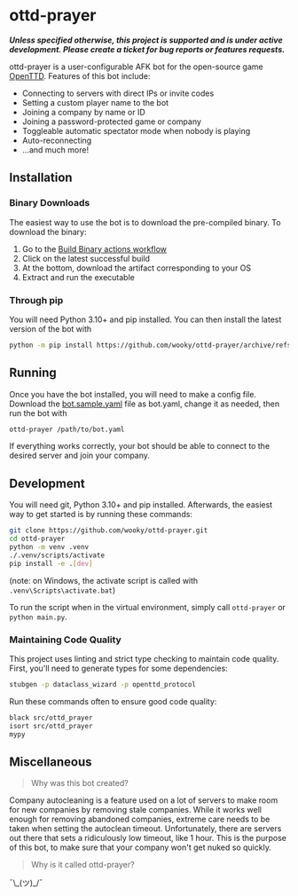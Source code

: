 # ottd-prayer

***Unless specified otherwise, this project is supported and is under active development. Please create a ticket for bug reports or features requests.***

ottd-prayer is a user-configurable AFK bot for the open-source game [OpenTTD](https://www.openttd.org/). Features of this bot include:

* Connecting to servers with direct IPs or invite codes
* Setting a custom player name to the bot
* Joining a company by name or ID
* Joining a password-protected game or company
* Toggleable automatic spectator mode when nobody is playing
* Auto-reconnecting
* ...and much more!

## Installation

### Binary Downloads

The easiest way to use the bot is to download the pre-compiled binary. To download the binary:

 1. Go to the [Build Binary actions workflow](https://github.com/wooky/ottd-prayer/actions/workflows/build.yml)
 2. Click on the latest successful build
 3. At the bottom, download the artifact corresponding to your OS
 4. Extract and run the executable

### Through pip

You will need Python 3.10+ and pip installed. You can then install the latest version of the bot with

```bash
python -m pip install https://github.com/wooky/ottd-prayer/archive/refs/heads/master.zip
```

## Running

Once you have the bot installed, you will need to make a config file. Download the [bot.sample.yaml](bot.sample.yaml) file as bot.yaml, change it as needed, then run the bot with

```bash
ottd-prayer /path/to/bot.yaml
```

If everything works correctly, your bot should be able to connect to the desired server and join your company.

## Development

You will need git, Python 3.10+ and pip installed. Afterwards, the easiest way to get started is by running these commands:

```bash
git clone https://github.com/wooky/ottd-prayer.git
cd ottd-prayer
python -m venv .venv
./.venv/scripts/activate
pip install -e .[dev]
```

(note: on Windows, the activate script is called with `.venv\Scripts\activate.bat`)

To run the script when in the virtual environment, simply call `ottd-prayer` or `python main.py`.

### Maintaining Code Quality

This project uses linting and strict type checking to maintain code quality. First, you'll need to generate types for some dependencies:

```bash
stubgen -p dataclass_wizard -p openttd_protocol
```

Run these commands often to ensure good code quality:

```bash
black src/ottd_prayer
isort src/ottd_prayer
mypy
```

## Miscellaneous

> Why was this bot created?

Company autocleaning is a feature used on a lot of servers to make room for new companies by removing stale companies. While it works well enough for removing abandoned companies, extreme care needs to be taken when setting the autoclean timeout. Unfortunately, there are servers out there that sets a ridiculously low timeout, like 1 hour. This is the purpose of this bot, to make sure that your company won't get nuked so quickly.

> Why is it called ottd-prayer?

¯\\\_(ツ)\_/¯
